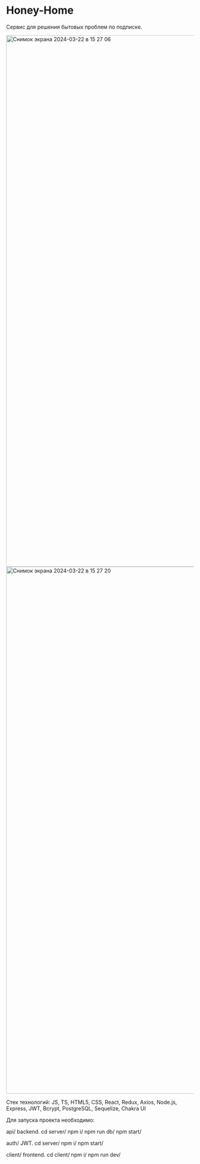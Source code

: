 # Honey-Home
Сервис для решения бытовых проблем по подписке.

<img width="1426" alt="Снимок экрана 2024-03-22 в 15 27 06" src="https://github.com/NoRm08/Honey-Home/assets/120987793/11027e37-d965-446b-be4b-3fc319953022">

<img width="1414" alt="Снимок экрана 2024-03-22 в 15 27 20" src="https://github.com/NoRm08/Honey-Home/assets/120987793/e3353c4e-7835-45d5-a4dd-69ea40159326">

Стек технологий:
JS, TS, HTML5, CSS, React, Redux, Axios, Node.js, Express, JWT, Bcrypt, PostgreSQL, Sequelize, Chakra UI

Для запуска проекта необходимо:

api/ backend.
cd server/
npm i/
npm run db/
npm start/

auth/ JWT.
cd server/
npm i/
npm start/

client/ frontend.
cd client/
npm i/
npm run dev/
